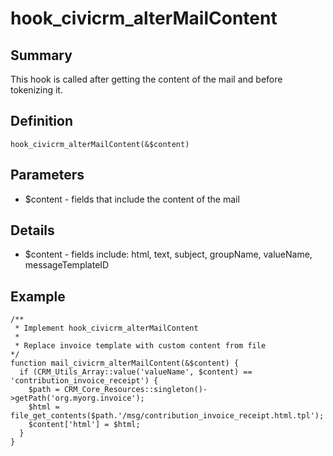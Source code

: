 # hook_civicrm_alterMailContent

## Summary

This hook is called after getting the content of the mail and before
tokenizing it.

## Definition

    hook_civicrm_alterMailContent(&$content)

## Parameters

-   $content - fields that include the content of the mail

## Details

-   $content - fields include: html, text, subject, groupName, valueName, messageTemplateID

## Example

    /**
     * Implement hook_civicrm_alterMailContent
     *
     * Replace invoice template with custom content from file
    */
    function mail_civicrm_alterMailContent(&$content) {
      if (CRM_Utils_Array::value('valueName', $content) == 'contribution_invoice_receipt') {
        $path = CRM_Core_Resources::singleton()->getPath('org.myorg.invoice');
        $html = file_get_contents($path.'/msg/contribution_invoice_receipt.html.tpl');
        $content['html'] = $html;
      }
    }
